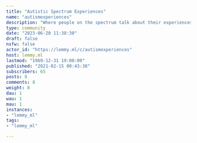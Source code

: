 ```yaml
---
title: "Autistic Spectrum Experiences" 
name: "autismexperiences"
description: "Where people on the spectrum talk about their experiences!"
type: community
date: "2023-06-20 11:38:30"
draft: false
nsfw: false
actor_id: "https://lemmy.ml/c/autismexperiences"
host: lemmy.ml
lastmod: "1969-12-31 19:00:00"
published: "2021-02-15 00:43:38"
subscribers: 65
posts: 8
comments: 8
weight: 8
dau: 1
wau: 1
mau: 1
instances:
- "lemmy_ml"
tags: 
- "lemmy_ml"

---
```

